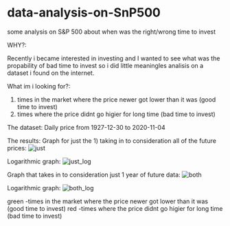 # data-analysis-on-SnP500
some analysis on S&amp;P 500 about when was the right/wrong time to invest

WHY?:

Recently i became interested in investing and I wanted to see what was the propability of bad time to invest so i did little meaningles analisis on a dataset i found on the internet.


What im i looking for?:

1) times in the market where the price newer got lower than it was (good time to invest)
2) times where the price didnt go higier for long time             (bad time to invest)


The dataset:
Daily price from 1927-12-30 to 2020-11-04

The results:
Graph for just the 1) taking in to consideration all of the future prices:
![just](https://github.com/aizej/data-analysis-on-SnP500/assets/61479273/b6ee778c-4f81-4581-82e2-05f8b4be1b3d)

Logarithmic graph:
![just_log](https://github.com/aizej/data-analysis-on-SnP500/assets/61479273/dd4d42e1-13ac-42d3-aba5-036a17e9652d)


Graph that takes in to consideration just 1 year of future data:
![both](https://github.com/aizej/data-analysis-on-SnP500/assets/61479273/c0a2fc89-4033-4e95-b5ed-57230fdd5ac6)

Logarithmic graph:
![both_log](https://github.com/aizej/data-analysis-on-SnP500/assets/61479273/cd966d8d-bca0-42ff-b055-4633d83dfc0e)


green -times in the market where the price newer got lower than it was (good time to invest)
red -times where the price didnt go higier for long time               (bad time to invest)
